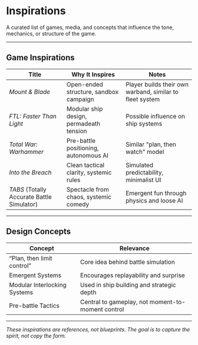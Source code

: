 # Inspirations

A curated list of games, media, and concepts that influence the tone, mechanics, or structure of the game.

---
## Game Inspirations

| Title                                      | Why It Inspires                         | Notes                                                    |
| ------------------------------------------ | --------------------------------------- | -------------------------------------------------------- |
| *Mount & Blade*                            | Open-ended structure, sandbox campaign  | Player builds their own warband, similar to fleet system |
| *FTL: Faster Than Light*                   | Modular ship design, permadeath tension | Possible influence on ship systems                       |
| *Total War: Warhammer*                     | Pre-battle positioning, autonomous AI   | Similar "plan, then watch" model                         |
| *Into the Breach*                          | Clean tactical clarity, systemic rules  | Simulated predictability, minimalist UI                  |
| *TABS* (Totally Accurate Battle Simulator) | Spectacle from chaos, systemic comedy   | Emergent fun through physics and loose AI                |

---
## Design Concepts

| Concept                      | Relevance                                         |
| ---------------------------- | ------------------------------------------------- |
| “Plan, then limit control”   | Core idea behind battle simulation                |
| Emergent Systems             | Encourages replayability and surprise             |
| Modular Interlocking Systems | Used in ship building and strategic depth         |
| Pre-battle Tactics           | Central to gameplay, not moment-to-moment control |

---

*These inspirations are references, not blueprints. The goal is to capture the spirit, not copy the form.*

